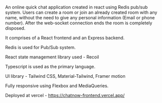 An online quick chat application created in react using Redis pub/sub system. Users can create a room or join an already created room with any name, without the need to give any personal information (Email or phone number). After the web-socket connection ends the room is completely disposed.

It comprises of a React frontend and an Express backend.

Redis is used for Pub/Sub system.

React state management library used - Recoil

Typescript is used as the primary language.

UI library - Tailwind CSS, Material-Tailwind, Framer motion

Fully responsive using Flexbox and MediaQueries.

Deployed at vercel - https://chatnow-frontend.vercel.app/